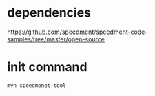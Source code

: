 # dependencies
https://github.com/speedment/speedment-code-samples/tree/master/open-source

# init command
 ```
 mvn speedmenet:tool
 ```